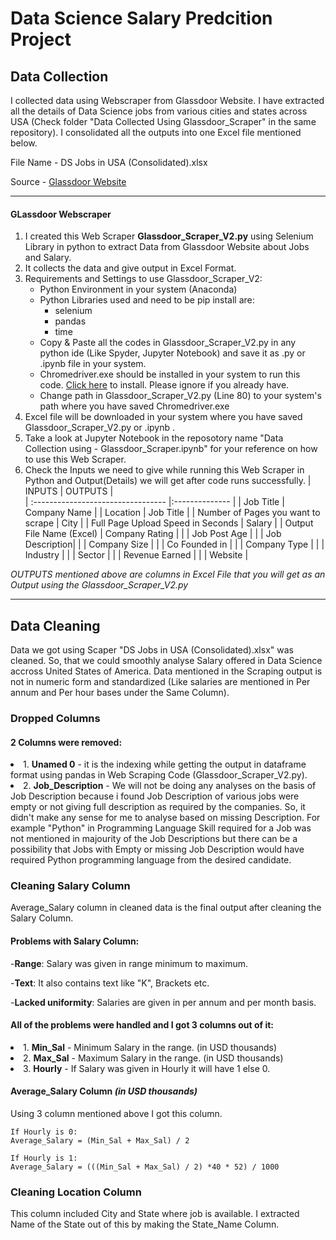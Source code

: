 # Data Science Salary Predcition Project


## Data Collection

<p>I collected data using Webscraper from Glassdoor Website. I have extracted all the details of Data Science jobs from various cities and states across USA (Check folder "Data Collected Using Glassdoor_Scraper" in the same repository). I consolidated all the outputs into one Excel file mentioned below.</p> 
        
File Name -  DS Jobs in USA (Consolidated).xlsx
  
Source - [Glassdoor Website](https://www.glassdoor.com/Job/index.htm)
  
 --------------------------------------------------------------- 
 
  #### GLassdoor Webscraper
  
  1. I created this Web Scraper <strong>Glassdoor_Scraper_V2.py</strong> using Selenium Library in python to extract Data from Glassdoor Website about Jobs and Salary.
  2. It collects the data and give output in Excel Format.
  3. Requirements and Settings to use Glassdoor_Scraper_V2:
       - Python Environment in your system (Anaconda)
       - Python Libraries used and need to be pip install are:
           -  selenium
           -  pandas 
           -  time
       - Copy & Paste all the codes in Glassdoor_Scraper_V2.py in any python ide (Like Spyder, Jupyter Notebook) and save it as .py or .ipynb file in your system.
       - Chromedriver.exe should be installed in your system to run this code. [Click here](https://chromedriver.chromium.org/downloads) to install. Please ignore if you already have.
       - Change path in Glassdoor_Scraper_V2.py (Line 80) to your system's path where you have saved Chromedriver.exe      
  4. Excel file will be downloaded in your system where you have saved Glassdoor_Scraper_V2.py or .ipynb .
  5. Take a look at Jupyter Notebook in the reposotory name "Data Collection using - Glassdoor_Scraper.ipynb" for your reference on how to use this Web Scraper.     
  6. Check the Inputs we need to give while running this Web Scraper in Python and Output(Details) we will get after code runs successfully.
       |              INPUTS                |     OUTPUTS    |     
       | :--------------------------------- |:-------------- |
       | Job Title                          | Company Name   | 
       | Location                           | Job Title      |
       | Number of Pages you want to scrape | City           |
       | Full Page Upload Speed in Seconds  | Salary         |
       | Output File Name (Excel)           | Company Rating |
       |                                    | Job Post Age   |
       |                                    | Job Description|
       |                                    | Company Size   |
       |                                    | Co Founded in  |
       |                                    | Company Type   |
       |                                    | Industry       |
       |                                    | Sector         |
       |                                    | Revenue Earned |
       |                                    | Website        |

  <em>OUTPUTS mentioned above are columns in Excel File that you will get as an Output using the Glassdoor_Scraper_V2.py</em>

----------------------------------------------------------------------------


## Data Cleaning

<p>Data we got using Scaper "DS Jobs in USA (Consolidated).xlsx" was cleaned. So, that we could smoothly analyse Salary offered in Data Science accross United States of America. Data mentioned in the Scraping output is not in numeric form and standardized (Like salaries are mentioned in Per annum and Per hour bases under the Same Column).</p>


### Dropped Columns
#### 2 Columns were removed:
   <li>1. <b>Unamed 0</b> - it is the indexing while getting the output in dataframe format using pandas in Web Scraping Code (Glassdoor_Scraper_V2.py). </li>
   <li>2. <b>Job_Description</b> - We will not be doing any analyses on the basis of Job Description because i found Job Description of various jobs were empty or not giving full description as required by the companies. So, it didn't make any sense for me to analyse based on missing Description. For example "Python" in Programming Language Skill required for a Job was not mentioned in majourity of the Job Descriptions but there can be a possibility that Jobs with Empty or missing Job Description would have required Python programming language from the desired candidate.</li> 
        
        
### Cleaning Salary Column
<p>Average_Salary column in cleaned data is the final output after cleaning the Salary Column.</p> 

#### Problems with Salary Column:
   -<b>Range</b>: Salary was given in range minimum to maximum.
   
   -<b>Text</b>:  It also contains text like "K", Brackets etc.
   
   -<b>Lacked uniformity</b>: Salaries are given in per annum and per month basis.     

#### All of the problems were handled and I got 3 columns out of it:
   <li>1. <b>Min_Sal</b> - Minimum Salary in the range. (in USD thousands)</li>
   <li>2. <b>Max_Sal</b> - Maximum Salary in the range. (in USD thousands)</li>
   <li>3. <b>Hourly</b> - If Salary was given in Hourly it will have 1 else 0.</li>

#### Average_Salary Column *(in USD thousands)*
Using 3 column mentioned above I got this column.
    
    If Hourly is 0:
    Average_Salary = (Min_Sal + Max_Sal) / 2
    
    If Hourly is 1:
    Average_Salary = (((Min_Sal + Max_Sal) / 2) *40 * 52) / 1000  
    

### Cleaning Location Column
<p>This column included City and State where job is available. I extracted Name of the State out of this by making the State_Name Column.</p>
        
        
        
        
        
        
